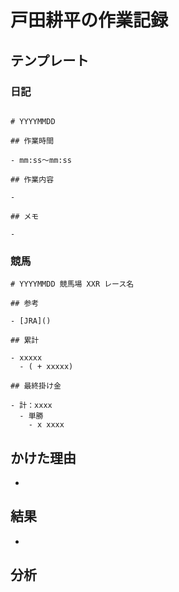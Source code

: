 # 戸田耕平の作業記録

## テンプレート

### 日記

```markdown:

# YYYYMMDD

## 作業時間

- mm:ss～mm:ss

## 作業内容

- 

## メモ

-

```

### 競馬

```markdown:
# YYYYMMDD 競馬場 XXR レース名

## 参考

- [JRA]()

## 累計

- xxxxx
  - ( + xxxxx)

## 最終掛け金

- 計：xxxx
  - 単勝
    - x xxxx

```

## かけた理由

- 

## 結果

- 

## 分析



```